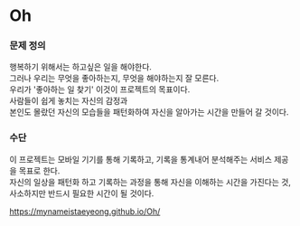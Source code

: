 # Oh

### 문제 정의  

행복하기 위해서는 하고싶은 일을 해야한다.  
그러나 우리는 무엇을 좋아하는지, 무엇을 해야하는지 잘 모른다.  
우리가 '좋아하는 일 찾기' 이것이 프로젝트의 목표이다.  
사람들이 쉽게 놓치는 자신의 감정과  
본인도 몰랐던 자신의 모습들을 패턴화하여 자신을 알아가는 시간을 만들어 갈 것이다.  

### 수단  

이 프로젝트는 모바일 기기를 통해 기록하고, 기록을 통계내어 분석해주는 서비스 제공을 목표로 한다.  
자신의 일상을 패턴화 하고 기록하는 과정을 통해 자신을 이해하는 시간을 가진다는 것,  
사소하지만 반드시 필요한 시간이 될 것이다.  

https://mynameistaeyeong.github.io/Oh/

